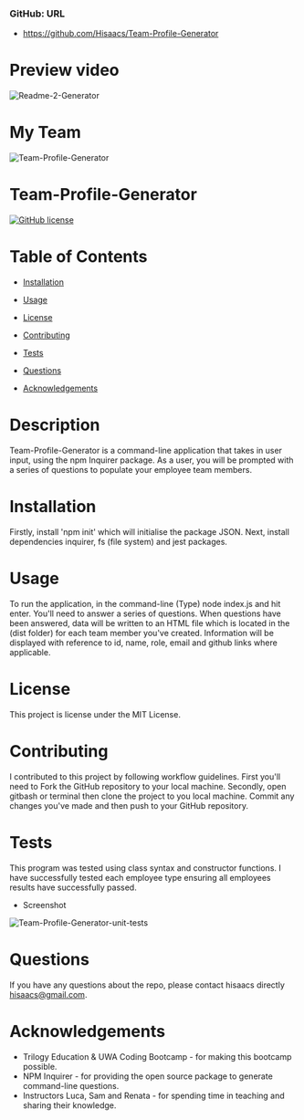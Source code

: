### GitHub: URL
* https://github.com/Hisaacs/Team-Profile-Generator


# Preview video

![Readme-2-Generator](https://user-images.githubusercontent.com/19741669/106622952-158a4f00-65af-11eb-8ce6-c33dde54df99.gif)

# My Team

 ![Team-Profile-Generator](https://user-images.githubusercontent.com/19741669/106623012-25099800-65af-11eb-917e-4d3a7e606d87.PNG)

# Team-Profile-Generator

[![GitHub license](https://img.shields.io/badge/license-MIT-blue.svg)](https://github.com/hisaacs/README-Generator)

# Table of Contents

- [Installation](#installation)

- [Usage](#usage)

- [License](#license)

- [Contributing](#contributing)

- [Tests](#tests)

- [Questions](#questions)

- [Acknowledgements](#acknowledgements)

# Description

Team-Profile-Generator is a command-line application that takes in user input, using the npm Inquirer package. As a user, you will be prompted with a series of questions to populate your employee team members.

# Installation

Firstly, install 'npm init' which will initialise the package JSON. Next, install dependencies inquirer, fs (file system) and jest packages.

# Usage

To run the application, in the command-line (Type) node index.js and hit enter. You'll need to answer a series of questions. When questions have been answered, data will be written to an HTML file which is located in the (dist folder) for each team member you've created. Information will be displayed with reference to id, name, role, email and github links where applicable.

# License

This project is license under the MIT License.

# Contributing

​I contributed to this project by following workflow guidelines. First you'll need to Fork the GitHub repository to your local machine. Secondly, open gitbash or terminal then clone the project to you local machine. Commit any changes you've made and then push to your GitHub repository.

# Tests

This program was tested using class syntax and constructor functions. I have successfully tested each employee type ensuring all employees results have successfully passed.

* Screenshot

![Team-Profile-Generator-unit-tests](https://user-images.githubusercontent.com/19741669/106616303-60549880-65a8-11eb-9baa-2d5846516539.PNG)


# Questions

If you have any questions about the repo, please contact hisaacs directly hisaacs@gmail.com.

# Acknowledgements

* Trilogy Education & UWA Coding Bootcamp - for making this bootcamp possible.
* NPM Inquirer - for providing the open source package to generate command-line questions.  
* Instructors Luca, Sam and Renata - for spending time in teaching and sharing their knowledge.
